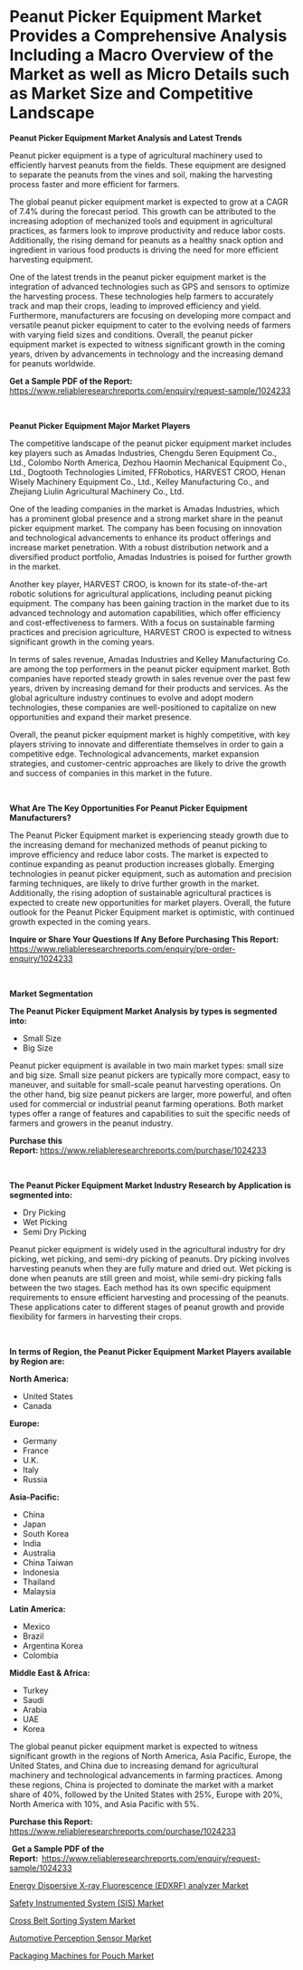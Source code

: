 <p><h1>Peanut Picker Equipment Market Provides a Comprehensive Analysis Including a Macro Overview of the Market as well as Micro Details such as Market Size and Competitive Landscape</h1></p><p><strong>Peanut Picker Equipment Market Analysis and Latest Trends</strong></p>
<p><p>Peanut picker equipment is a type of agricultural machinery used to efficiently harvest peanuts from the fields. These equipment are designed to separate the peanuts from the vines and soil, making the harvesting process faster and more efficient for farmers.</p><p>The global peanut picker equipment market is expected to grow at a CAGR of 7.4% during the forecast period. This growth can be attributed to the increasing adoption of mechanized tools and equipment in agricultural practices, as farmers look to improve productivity and reduce labor costs. Additionally, the rising demand for peanuts as a healthy snack option and ingredient in various food products is driving the need for more efficient harvesting equipment.</p><p>One of the latest trends in the peanut picker equipment market is the integration of advanced technologies such as GPS and sensors to optimize the harvesting process. These technologies help farmers to accurately track and map their crops, leading to improved efficiency and yield. Furthermore, manufacturers are focusing on developing more compact and versatile peanut picker equipment to cater to the evolving needs of farmers with varying field sizes and conditions. Overall, the peanut picker equipment market is expected to witness significant growth in the coming years, driven by advancements in technology and the increasing demand for peanuts worldwide.</p></p>
<p><strong>Get a Sample PDF of the Report:&nbsp;</strong> <a href="https://www.reliableresearchreports.com/enquiry/request-sample/1024233">https://www.reliableresearchreports.com/enquiry/request-sample/1024233</a></p>
<p>&nbsp;</p>
<p><strong>Peanut Picker Equipment Major Market Players</strong></p>
<p><p>The competitive landscape of the peanut picker equipment market includes key players such as Amadas Industries, Chengdu Seren Equipment Co., Ltd., Colombo North America, Dezhou Haomin Mechanical Equipment Co., Ltd., Dogtooth Technologies Limited, FFRobotics, HARVEST CROO, Henan Wisely Machinery Equipment Co., Ltd., Kelley Manufacturing Co., and Zhejiang Liulin Agricultural Machinery Co., Ltd.</p><p>One of the leading companies in the market is Amadas Industries, which has a prominent global presence and a strong market share in the peanut picker equipment market. The company has been focusing on innovation and technological advancements to enhance its product offerings and increase market penetration. With a robust distribution network and a diversified product portfolio, Amadas Industries is poised for further growth in the market.</p><p>Another key player, HARVEST CROO, is known for its state-of-the-art robotic solutions for agricultural applications, including peanut picking equipment. The company has been gaining traction in the market due to its advanced technology and automation capabilities, which offer efficiency and cost-effectiveness to farmers. With a focus on sustainable farming practices and precision agriculture, HARVEST CROO is expected to witness significant growth in the coming years.</p><p>In terms of sales revenue, Amadas Industries and Kelley Manufacturing Co. are among the top performers in the peanut picker equipment market. Both companies have reported steady growth in sales revenue over the past few years, driven by increasing demand for their products and services. As the global agriculture industry continues to evolve and adopt modern technologies, these companies are well-positioned to capitalize on new opportunities and expand their market presence.</p><p>Overall, the peanut picker equipment market is highly competitive, with key players striving to innovate and differentiate themselves in order to gain a competitive edge. Technological advancements, market expansion strategies, and customer-centric approaches are likely to drive the growth and success of companies in this market in the future.</p></p>
<p>&nbsp;</p>
<p><strong>What Are The Key Opportunities For Peanut Picker Equipment Manufacturers?</strong></p>
<p><p>The Peanut Picker Equipment market is experiencing steady growth due to the increasing demand for mechanized methods of peanut picking to improve efficiency and reduce labor costs. The market is expected to continue expanding as peanut production increases globally. Emerging technologies in peanut picker equipment, such as automation and precision farming techniques, are likely to drive further growth in the market. Additionally, the rising adoption of sustainable agricultural practices is expected to create new opportunities for market players. Overall, the future outlook for the Peanut Picker Equipment market is optimistic, with continued growth expected in the coming years.</p></p>
<p><strong>Inquire or Share Your Questions If Any Before Purchasing This Report:</strong> <a href="https://www.reliableresearchreports.com/enquiry/pre-order-enquiry/1024233">https://www.reliableresearchreports.com/enquiry/pre-order-enquiry/1024233</a></p>
<p>&nbsp;</p>
<p><strong>Market Segmentation</strong></p>
<p><strong>The Peanut Picker Equipment Market Analysis by types is segmented into:</strong></p>
<p><ul><li>Small Size</li><li>Big Size</li></ul></p>
<p><p>Peanut picker equipment is available in two main market types: small size and big size. Small size peanut pickers are typically more compact, easy to maneuver, and suitable for small-scale peanut harvesting operations. On the other hand, big size peanut pickers are larger, more powerful, and often used for commercial or industrial peanut farming operations. Both market types offer a range of features and capabilities to suit the specific needs of farmers and growers in the peanut industry.</p></p>
<p><strong>Purchase this Report:&nbsp;</strong><a href="https://www.reliableresearchreports.com/purchase/1024233">https://www.reliableresearchreports.com/purchase/1024233</a></p>
<p>&nbsp;</p>
<p><strong>The Peanut Picker Equipment Market Industry Research by Application is segmented into:</strong></p>
<p><ul><li>Dry Picking</li><li>Wet Picking</li><li>Semi Dry Picking</li></ul></p>
<p><p>Peanut picker equipment is widely used in the agricultural industry for dry picking, wet picking, and semi-dry picking of peanuts. Dry picking involves harvesting peanuts when they are fully mature and dried out. Wet picking is done when peanuts are still green and moist, while semi-dry picking falls between the two stages. Each method has its own specific equipment requirements to ensure efficient harvesting and processing of the peanuts. These applications cater to different stages of peanut growth and provide flexibility for farmers in harvesting their crops.</p></p>
<p>&nbsp;</p>
<p><strong>In terms of Region, the Peanut Picker Equipment Market Players available by Region are:</strong></p>
<p>
    <p> <strong> North America: </strong>
        <ul>
            <li>United States</li>
            <li>Canada</li>
        </ul>
        </p> 
    <p> <strong> Europe: </strong>
        <ul>
            <li>Germany</li>
            <li>France</li>
            <li>U.K.</li>
            <li>Italy</li>
            <li>Russia</li>
        </ul>
        </p> 
    <p> <strong> Asia-Pacific: </strong>
        <ul>
            <li>China</li>
            <li>Japan</li>
            <li>South Korea</li>
            <li>India</li>
            <li>Australia</li>
            <li>China Taiwan</li>
            <li>Indonesia</li>
            <li>Thailand</li>
            <li>Malaysia</li>
        </ul>
        </p> 
    <p> <strong> Latin America: </strong>
        <ul>
            <li>Mexico</li>
            <li>Brazil</li>
            <li>Argentina Korea</li>
            <li>Colombia</li>
        </ul>
        </p> 
    <p> <strong> Middle East & Africa: </strong>
        <ul>
            <li>Turkey</li>
            <li>Saudi</li>
            <li>Arabia</li>
            <li>UAE</li>
            <li>Korea</li>
        </ul>
    </p>
    </p>
<p><p>The global peanut picker equipment market is expected to witness significant growth in the regions of North America, Asia Pacific, Europe, the United States, and China due to increasing demand for agricultural machinery and technological advancements in farming practices. Among these regions, China is projected to dominate the market with a market share of 40%, followed by the United States with 25%, Europe with 20%, North America with 10%, and Asia Pacific with 5%.</p></p>
<p><strong>Purchase this Report: </strong><a href="https://www.reliableresearchreports.com/purchase/1024233">https://www.reliableresearchreports.com/purchase/1024233</a></p>
<p>&nbsp;<strong>Get a Sample PDF of the Report:&nbsp;&nbsp;</strong><a href="https://www.reliableresearchreports.com/enquiry/request-sample/1024233">https://www.reliableresearchreports.com/enquiry/request-sample/1024233</a></p>
<p><strong></strong></p>
<p><p><a href="https://medium.com/@beauhagenes2023/energy-dispersive-x-ray-fluorescence-edxrf-analyzer-market-outlook-industry-overview-and-5b173ec6cdf8">Energy Dispersive X-ray Fluorescence (EDXRF) analyzer Market</a></p><p><a href="https://medium.com/@beauhagenes2023/decoding-safety-instrumented-system-sis-market-metrics-market-share-trends-and-growth-patterns-c8af68c50cd3">Safety Instrumented System (SIS) Market</a></p><p><a href="https://issuu.com/reportprime-2/docs/cross-belt-sorting-system-market-size-2030.pptx">Cross Belt Sorting System Market</a></p><p><a href="https://github.com/joannesouthgate/Market-Research-Report-List-1/blob/main/automotive-perception-sensor-market.md">Automotive Perception Sensor Market</a></p><p><a href="https://issuu.com/reportprime-2/docs/packaging-machines-for-pouch-market-size-2030.pptx">Packaging Machines for Pouch Market</a></p></p>